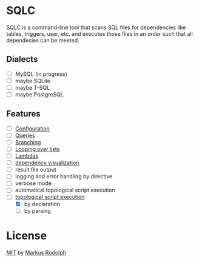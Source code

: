 # SQLC

SQLC is a command-line tool that scans SQL files for dependencies like tables, triggers, user, etc.  and executes those files in an order such that all dependecies can be meeted.

## Dialects

* [ ] MySQL (in progress)
* [ ] maybe SQLite
* [ ] maybe T-SQL
* [ ] maybe PostgreSQL

## Features

* [ ] [Configuration](features/MACROS.md#definition)
* [ ] [Queries](features/MACROS.md#query)
* [ ] [Branching](features/MACROS.md#branching)
* [ ] [Looping over lists](features/MACROS.md#looping)
* [ ] [Lambdas](features/LAMBDAS.md)
* [ ] [dependency visualization](features/DEPENDENCIES.md)
* [ ] result file output
* [ ] logging and error handling by directive
* [ ] verbose mode
* [ ] automatical topological script execution
* [ ] [topological script execution](features/DEPENDENCIES.md) 
  * [x] by declaration
  * [ ] by parsing

# License

[MIT](../LICENSE.md) by [Markus Rudolph](https://github.com/Lotes)

